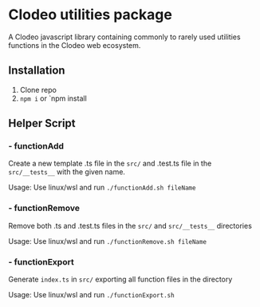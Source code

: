 # Clodeo utilities package
A Clodeo javascript library containing commonly to rarely used utilities functions in the Clodeo web ecosystem.

## Installation
1. Clone repo
2. `npm i` or `npm install

## Helper Script
### - functionAdd
Create a new template .ts file in the `src/` and .test.ts file in the `src/__tests__`
with the given name.

Usage: Use linux/wsl and run `./functionAdd.sh fileName`

### - functionRemove
Remove both .ts and .test.ts files in the `src/` and `src/__tests__` directories

Usage: Use linux/wsl and run `./functionRemove.sh fileName`

### - functionExport
Generate `index.ts` in `src/` exporting all function files in the directory

Usage: Use linux/wsl and run `./functionExport.sh`
